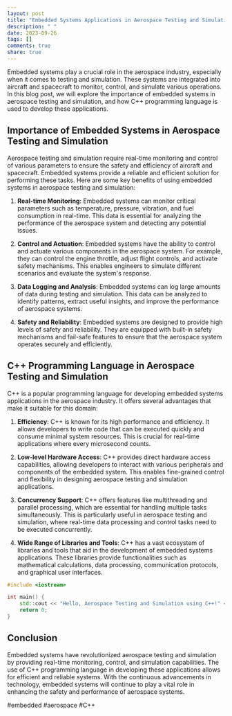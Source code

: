 ```yaml
---
layout: post
title: "Embedded Systems Applications in Aerospace Testing and Simulation using C++"
description: " "
date: 2023-09-26
tags: []
comments: true
share: true
---
```


Embedded systems play a crucial role in the aerospace industry, especially when it comes to testing and simulation. These systems are integrated into aircraft and spacecraft to monitor, control, and simulate various operations. In this blog post, we will explore the importance of embedded systems in aerospace testing and simulation, and how C++ programming language is used to develop these applications.

## Importance of Embedded Systems in Aerospace Testing and Simulation

Aerospace testing and simulation require real-time monitoring and control of various parameters to ensure the safety and efficiency of aircraft and spacecraft. Embedded systems provide a reliable and efficient solution for performing these tasks. Here are some key benefits of using embedded systems in aerospace testing and simulation:

1. **Real-time Monitoring**: Embedded systems can monitor critical parameters such as temperature, pressure, vibration, and fuel consumption in real-time. This data is essential for analyzing the performance of the aerospace system and detecting any potential issues.

2. **Control and Actuation**: Embedded systems have the ability to control and actuate various components in the aerospace system. For example, they can control the engine throttle, adjust flight controls, and activate safety mechanisms. This enables engineers to simulate different scenarios and evaluate the system's response.

3. **Data Logging and Analysis**: Embedded systems can log large amounts of data during testing and simulation. This data can be analyzed to identify patterns, extract useful insights, and improve the performance of aerospace systems.

4. **Safety and Reliability**: Embedded systems are designed to provide high levels of safety and reliability. They are equipped with built-in safety mechanisms and fail-safe features to ensure that the aerospace system operates securely and efficiently.

## C++ Programming Language in Aerospace Testing and Simulation

C++ is a popular programming language for developing embedded systems applications in the aerospace industry. It offers several advantages that make it suitable for this domain:

1. **Efficiency**: C++ is known for its high performance and efficiency. It allows developers to write code that can be executed quickly and consume minimal system resources. This is crucial for real-time applications where every microsecond counts.

2. **Low-level Hardware Access**: C++ provides direct hardware access capabilities, allowing developers to interact with various peripherals and components of the embedded system. This enables fine-grained control and flexibility in designing aerospace testing and simulation applications.

3. **Concurrency Support**: C++ offers features like multithreading and parallel processing, which are essential for handling multiple tasks simultaneously. This is particularly useful in aerospace testing and simulation, where real-time data processing and control tasks need to be executed concurrently.

4. **Wide Range of Libraries and Tools**: C++ has a vast ecosystem of libraries and tools that aid in the development of embedded systems applications. These libraries provide functionalities such as mathematical calculations, data processing, communication protocols, and graphical user interfaces.

```c++
#include <iostream>

int main() {
    std::cout << "Hello, Aerospace Testing and Simulation using C++!" << std::endl;
    return 0;
}
```

## Conclusion

Embedded systems have revolutionized aerospace testing and simulation by providing real-time monitoring, control, and simulation capabilities. The use of C++ programming language in developing these applications allows for efficient and reliable systems. With the continuous advancements in technology, embedded systems will continue to play a vital role in enhancing the safety and performance of aerospace systems.

#embedded #aerospace #C++